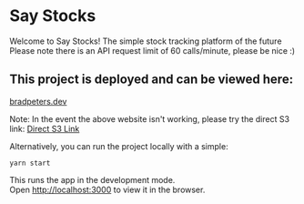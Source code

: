 # Say Stocks

Welcome to Say Stocks! The simple stock tracking platform of the future
Please note there is an API request limit of 60 calls/minute, please be nice :)

## This project is deployed and can be viewed here:

[bradpeters.dev](https://bradpeters.dev)

Note: In the event the above website isn't working, please try the direct S3 link: [Direct S3 Link](http://bradpeters.dev.s3-website-us-east-1.amazonaws.com/)

Alternatively, you can run the project locally with a simple:

`yarn start`

This runs the app in the development mode.<br />
Open [http://localhost:3000](http://localhost:3000) to view it in the browser.
